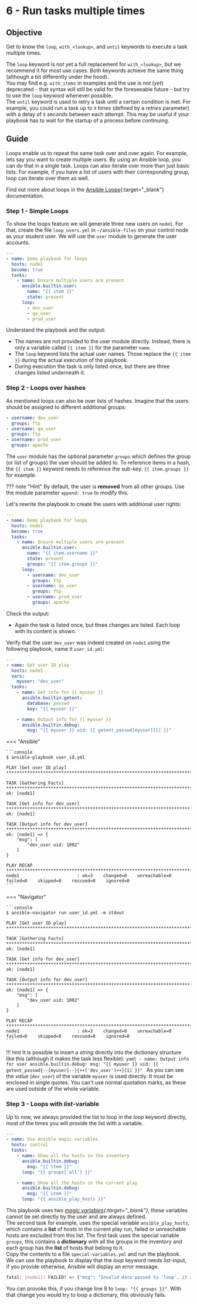 # 6 - Run tasks multiple times

## Objective

Get to know the `loop`, `with_<lookup>`, and `until` keywords to execute a task multiple times.  

The `loop` keyword is not yet a full replacement for `with_<lookup>`, but we recommend it for most use cases. Both keywords achieve the same thing (although a bit differently under the hood).  
You may find e.g. `with_items` in examples and the use is not (*yet*) deprecated - that syntax will still be valid for the foreseeable future - but try to use the `loop` keyword whenever possible.  
The `until` keyword is used to retry a task until a certain condition is met. For example, you could run a task up to `X` times (defined by a *retries* parameter) with a delay of `X` seconds between each attempt. This may be useful if your playbook has to wait for the startup of a process before continuing.

## Guide

Loops enable us to repeat the same task over and over again. For example, lets say you want to create multiple users. By using an Ansible loop, you can do that in a single task. Loops can also iterate over more than just basic lists. For example, if you have a list of users with their corresponding group, loop can iterate over them as well.  

Find out more about loops in the [Ansible Loops](https://docs.ansible.com/ansible/latest/user_guide/playbooks_loops.html){:target="_blank"} documentation.

### Step 1 - Simple Loops

To show the loops feature we will generate three new users on `node1`. For that, create the file `loop_users.yml` in `~/ansible-files` on your control node as your student user. We will use the `user` module to generate the user accounts.

```yaml
---
- name: Demo playbook for loops
  hosts: node1
  become: true
  tasks:
    - name: Ensure multiple users are present
      ansible.builtin.user:
        name: "{{ item }}"
        state: present
      loop:
        - dev_user
        - qa_user
        - prod_user
```

Understand the playbook and the output:

* The names are not provided to the user module directly. Instead, there is only a variable called `{{ item }}` for the parameter `name`.
* The `loop` keyword lists the actual user names. Those replace the `{{ item }}` during the actual execution of the playbook.
* During execution the task is only listed once, but there are three changes listed underneath it.

### Step 2 - Loops over hashes

As mentioned loops can also be over lists of hashes. Imagine that the users should be assigned to different additional groups:

```yaml
- username: dev_user
  groups: ftp
- username: qa_user
  groups: ftp
- username: prod_user
  groups: apache
```

The `user` module has the optional parameter `groups` which defines the group (or list of groups) the user should be added to. To reference items in a hash, the `{{ item }}` keyword needs to reference the sub-key: `{{ item.groups }}` for example.

??? note "Hint"
    By default, the user is **removed** from all other groups. Use the module parameter `append: true` to modify this.

Let's rewrite the playbook to create the users with additional user rights:

```yaml
---
- name: Demo playbook for loops
  hosts: node1
  become: true
  tasks:
    - name: Ensure multiple users are present
      ansible.builtin.user:
        name: "{{ item.username }}"
        state: present
        groups: "{{ item.groups }}"
      loop:
        - username: dev_user
          groups: ftp
        - username: qa_user
          groups: ftp
        - username: prod_user
          groups: apache

```

Check the output:

* Again the task is listed once, but three changes are listed. Each loop with its content is shown.

Verify that the user `dev_user` was indeed created on `node1` using the following playbook, name it `user_id.yml`:

```yaml
---
- name: Get user ID play
  hosts: node1
  vars:
    myuser: "dev_user"
  tasks:
    - name: Get info for {{ myuser }}
      ansible.builtin.getent:
        database: passwd
        key: "{{ myuser }}"

    - name: Output info for {{ myuser }}
      ansible.builtin.debug:
        msg: "{{ myuser }} uid: {{ getent_passwd[myuser][1] }}"
```

=== "Ansible"

    ```console
    $ ansible-playbook user_id.yml

    PLAY [Get user ID play] ******************************************************************************************

    TASK [Gathering Facts] *******************************************************************************************
    ok: [node1]

    TASK [Get info for dev_user] *****************************************************************************************
    ok: [node1]

    TASK [Output info for dev_user] **************************************************************************************
    ok: [node1] => {
        "msg": [
            "dev_user uid: 1002"
        ]
    }

    PLAY RECAP *******************************************************************************************************
    node1                      : ok=3    changed=0    unreachable=0    failed=0    skipped=0    rescued=0    ignored=0  
    ```

=== "Navigator"

    ```console
    $ ansible-navigator run user_id.yml -m stdout

    PLAY [Get user ID play] ******************************************************************************************

    TASK [Gathering Facts] *******************************************************************************************
    ok: [node1]

    TASK [Get info for dev_user] *****************************************************************************************
    ok: [node1]

    TASK [Output info for dev_user] **************************************************************************************
    ok: [node1] => {
        "msg": [
            "dev_user uid: 1002"
        ]
    }

    PLAY RECAP *******************************************************************************************************
    node1                      : ok=3    changed=0    unreachable=0    failed=0    skipped=0    rescued=0    ignored=0  
    ```

!!! hint
    It is possible to insert a *string* directly into the dictionary structure like this (although it makes the task less flexible):
    ```yaml
    - name: Output info for user
      ansible.builtin.debug:
        msg: "{{ myuser }} uid: {{ getent_passwd{--[myuser]--}{++['dev_user']++}[1] }}"
    ```
    As you can see the *value* (`dev_user`) of the variable `myuser` is used directly. It must be enclosed in single quotes. You can't use normal quotation marks, as these are used outside of the whole variable.

### Step 3 - Loops with *list*-variable

Up to now, we always provided the list to loop in the *loop* keyword directly, most of the times you will provide the list with a variable.

```yaml
---
- name: Use Ansible magic variables
  hosts: control
  tasks:
    - name: Show all the hosts in the inventory
      ansible.builtin.debug:
        msg: "{{ item }}"
      loop: "{{ groups['all'] }}"

    - name: Show all the hosts in the current play
      ansible.builtin.debug:
        msg: "{{ item }}"
      loop: "{{ ansible_play_hosts }}"
```

This playbook uses two *[magic variables](https://docs.ansible.com/ansible/latest/reference_appendices/special_variables.html){:target="_blank"}*, these variables cannot be set directly by the user and are always defined.  
The second task for example, uses the special variable `ansible_play_hosts`, which contains a **list** of hosts in the current play run, failed or unreachable hosts are excluded from this list. The first task uses the special variable `groups`, this contains a **dictionary** with all the groups in the inventory and each group has the **list** of hosts that belong to it.  
Copy the contents to a file `special-variables.yml` and run the playbook.  
We can use the playbook to display that the *loop* keyword needs *list*-input, if you provide otherwise, Ansible will display an error message.

```bash
fatal: [node1]: FAILED! => {"msg": "Invalid data passed to 'loop', it requires a list, got this instead: {'all': ['node1', 'node2', 'node3'], 'ungrouped': [], 'web': ['node1', 'node2', 'node3']}. Hint: If you passed a list/dict of just one element, try adding wantlist=True to your lookup invocation or use q/query instead of lookup."}
```

You can provoke this, if you change line 8 to `loop: "{{ groups }}"`. With that change you would try to loop a dictionary, this obviously fails.
